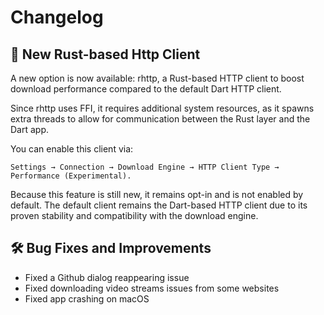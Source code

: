 # Changelog

## :rocket: New Rust-based Http Client
A new option is now available: rhttp, a Rust-based HTTP client to boost download performance compared to the default Dart HTTP client.

Since rhttp uses FFI, it requires additional system resources, as it spawns extra threads to allow for communication between the Rust layer and the Dart app.

You can enable this client via:

`Settings → Connection → Download Engine → HTTP Client Type → Performance (Experimental).`

Because this feature is still new, it remains opt-in and is not enabled by default. The default client remains the Dart-based HTTP client due to its proven stability and compatibility with the download engine.

## :hammer_and_wrench: Bug Fixes and Improvements
- Fixed a Github dialog reappearing issue
- Fixed downloading video streams issues from some websites
- Fixed app crashing on macOS
